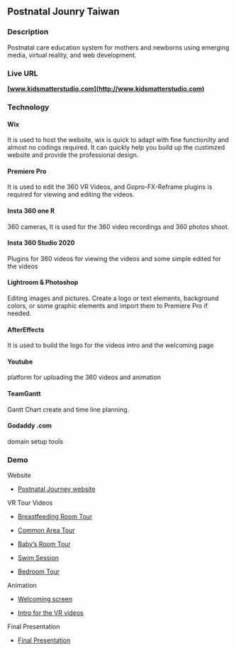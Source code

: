 ## Postnatal Jounry Taiwan
### Description
Postnatal care education system for mothers and newborns using emerging media, virtual reality, and web development.
### Live URL 
**[www.kidsmatterstudio.com](http://www.kidsmatterstudio.com)**

### Technology

#### Wix
It is used to host the website, wix is quick to adapt with fine functionilty and almost no codings required. It can quickly help you build up the custimzed website and provide the professional design. 
#### Premiere Pro 
It is used to edit the 360 VR Videos, and Gopro-FX-Reframe plugins is required for viewing and editing the videos.  
#### Insta 360 one R
360 cameras, It is used for the 360 video recordings and 360 photos shoot. 
#### Insta 360 Studio 2020 
Plugins for 360 videos for viewing the videos and some simple edited for the videos
#### Lightroom & Photoshop
Editing images and pictures. Create a logo or text elements, background colors, or some graphic elements and import them to Premiere Pro if needed.
#### AfterEffects
It is used to build the logo for the videos intro and the welcoming page
#### Youtube
platform for uploading the 360 videos and animation 
#### TeamGantt
Gantt Chart create and time line planning. 
#### Godaddy .com 
domain setup tools 

### Demo 
Website

-   [Postnatal Journey website](https://www.kidsmatterstudio.com/)
    

VR Tour Videos

-   [Breastfeeding Room Tour](https://youtu.be/RXvnZq6y9sA)
    
-   [Common Area Tour](https://youtu.be/8kOR9jqXl_o)
    
-   [Baby’s Room Tour](https://youtu.be/g0oSHMMHsvc)
    
-   [Swim Session](https://youtu.be/vH3_fHn55JE)
    
-   [Bedroom Tour](https://youtu.be/xfasyhmEnFE)


  

Animation

-   [Welcoming screen](https://youtu.be/nwrQnbgSKaM)
    

- [Intro for the VR videos](https://youtu.be/D_R7Ac1bi3g)

Final Presentation  
-   [Final Presentation](https://youtu.be/tSko-uO10gw)
